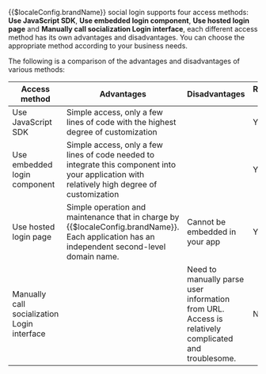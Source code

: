 {{$localeConfig.brandName}} social login supports four access methods: **Use JavaScript SDK**, **Use embedded login component**, **Use hosted login page** and **Manually call socialization Login interface**, each different access method has its own advantages and disadvantages. You can choose the appropriate method according to your business needs.

The following is a comparison of the advantages and disadvantages of various methods:

| Access method                                                          | Advantages                                                                                                                                    | Disadvantages                                                                                       | Recommend or not                                        |
| ---------------------------------------------------------------------- | --------------------------------------------------------------------------------------------------------------------------------------------- | --------------------------------------------------------------------------------------------------- | ------------------------------------------------------- |
| Use JavaScript SDK <img width=200 style="display:inline;float:right"/> | Simple access, only a few lines of code with the highest degree of customization                                                              |                                                                                                     | <img width=120 style="display:inline;float:right"/> Yes |
| Use embedded login component                                           | Simple access, only a few lines of code needed to integrate this component into your application with relatively high degree of customization |                                                                                                     | Yes                                                     |
| Use hosted login page                                                  | Simple operation and maintenance that in charge by {{$localeConfig.brandName}}. Each application has an independent second-level domain name. | Cannot be embedded in your app                                                                      | Yes                                                     |
| Manually call socialization Login interface                            |                                                                                                                                               | Need to manually parse user information from URL. Access is relatively complicated and troublesome. | No                                                      |
